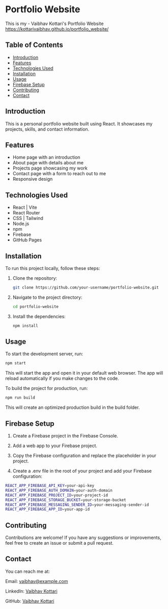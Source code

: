 # Portfolio Website

This is my - Vaibhav Kottari's Portfolio Website<br>
    https://kottarivaibhav.github.io/portfolio_website/

## Table of Contents

- [Introduction](#introduction)
- [Features](#features)
- [Technologies Used](#technologies-used)
- [Installation](#installation)
- [Usage](#usage)
- [Firebase Setup](#firebase-setup)
- [Contributing](#contributing)
- [Contact](#contact)

## Introduction

This is a personal portfolio website built using React. It showcases my projects, skills, and contact information.

## Features

- Home page with an introduction
- About page with details about me
- Projects page showcasing my work
- Contact page with a form to reach out to me
- Responsive design

## Technologies Used

- React | Vite
- React Router
- CSS | Tailwind 
- Node.js
- npm
- Firebase
- GitHub Pages


## Installation

To run this project locally, follow these steps:

1. Clone the repository:
    ```bash
    git clone https://github.com/your-username/portfolio-website.git
    ```

2. Navigate to the project directory:
    ```bash
    cd portfolio-website
    ```

3. Install the dependencies:
    ```bash
    npm install
    ```

## Usage

To start the development server, run:
```bash
npm start
```
This will start the app and open it in your default web browser. The app will reload automatically if you make changes to the code.

To build the project for production, run:
```bash
npm run build
```
This will create an optimized production build in the build folder.

## Firebase Setup
1. Create a Firebase project in the Firebase Console.

2. Add a web app to your Firebase project.

3. Copy the Firebase configuration and replace the placeholder in your project.

4. Create a .env file in the root of your project and add your Firebase configuration:

```bash
REACT_APP_FIREBASE_API_KEY=your-api-key
REACT_APP_FIREBASE_AUTH_DOMAIN=your-auth-domain
REACT_APP_FIREBASE_PROJECT_ID=your-project-id
REACT_APP_FIREBASE_STORAGE_BUCKET=your-storage-bucket
REACT_APP_FIREBASE_MESSAGING_SENDER_ID=your-messaging-sender-id
REACT_APP_FIREBASE_APP_ID=your-app-id
```

## Contributing
Contributions are welcome! If you have any suggestions or improvements, feel free to create an issue or submit a pull request.


## Contact
You can reach me at:

Email: vaibhav@example.com

LinkedIn: [Vaibhav Kottari](https://www.linkedin.com/in/vaibhav-kottari/)

GitHub: [Vaibhav Kottari](https://github.com/kottarivaibhav)


